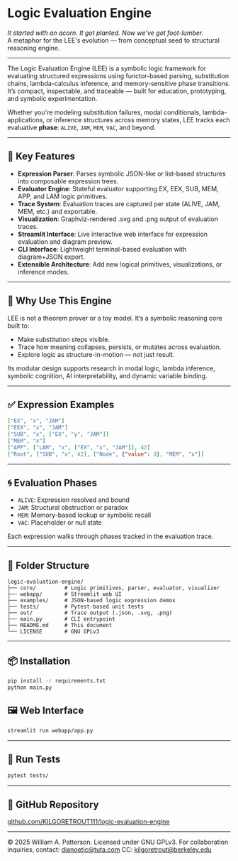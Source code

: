 # Logic Evaluation Engine

*It started with an acorn. It got planted. Now we’ve got foot-lumber.*  
A metaphor for the LEE's evolution — from conceptual seed to structural reasoning engine.




---

The Logic Evaluation Engine (LEE) is a symbolic logic framework for evaluating structured expressions using functor-based parsing, substitution chains, lambda-calculus inference, and memory-sensitive phase transitions. It’s compact, inspectable, and traceable — built for education, prototyping, and symbolic experimentation.

Whether you're modeling substitution failures, modal conditionals, lambda-applications, or inference structures across memory states, LEE tracks each evaluative **phase**: `ALIVE`, `JAM`, `MEM`, `VAC`, and beyond.

---

## 🚀 Key Features

- **Expression Parser**: Parses symbolic JSON-like or list-based structures into composable expression trees.
- **Evaluator Engine**: Stateful evaluator supporting EX, EEX, SUB, MEM, APP, and LAM logic primitives.
- **Trace System**: Evaluation traces are captured per state (ALIVE, JAM, MEM, etc.) and exportable.
- **Visualization**: Graphviz-rendered .svg and .png output of evaluation traces.
- **Streamlit Interface**: Live interactive web interface for expression evaluation and diagram preview.
- **CLI Interface**: Lightweight terminal-based evaluation with diagram+JSON export.
- **Extensible Architecture**: Add new logical primitives, visualizations, or inference modes.

---

## 🧠 Why Use This Engine

LEE is not a theorem prover or a toy model. It’s a symbolic reasoning core built to:

- Make substitution steps visible.
- Trace how meaning collapses, persists, or mutates across evaluation.
- Explore logic as structure-in-motion — not just result.

Its modular design supports research in modal logic, lambda inference, symbolic cognition, AI interpretability, and dynamic variable binding.

---

## ✅ Expression Examples

```json
["EX", "x", "JAM"]
["EEX", "x", "JAM"]
["SUB", "x", ["EX", "y", "JAM"]]
["MEM", "x"]
["APP", ["LAM", "x", ["EX", "x", "JAM"]], 42]
["Root", ["SUB", "x", 42], ["Node", {"value": 3}, "MEM", "x"]]
```

---

## 🌀 Evaluation Phases

- `ALIVE`: Expression resolved and bound
- `JAM`: Structural obstruction or paradox
- `MEM`: Memory-based lookup or symbolic recall
- `VAC`: Placeholder or null state

Each expression walks through phases tracked in the evaluation trace.

---

## 📂 Folder Structure

```
logic-evaluation-engine/
├── core/         # Logic primitives, parser, evaluator, visualizer
├── webapp/       # Streamlit web UI
├── examples/     # JSON-based logic expression demos
├── tests/        # Pytest-based unit tests
├── out/          # Trace output (.json, .svg, .png)
├── main.py       # CLI entrypoint
├── README.md     # This document
└── LICENSE       # GNU GPLv3
```

---

## 📦 Installation

```bash
pip install -r requirements.txt
python main.py
```

## 🖼️ Web Interface

```bash
streamlit run webapp/app.py
```

---

## 🧪 Run Tests

```bash
pytest tests/
```

---

## 🔗 GitHub Repository

[github.com/KILGORETROUT111/logic-evaluation-engine](https://github.com/KILGORETROUT111/logic-evaluation-engine)

---

© 2025 William A. Patterson. Licensed under GNU GPLv3.
For collaboration inquiries, contact: dianoetic@tuta.com
CC: kilgoretrout@berkeley.edu
